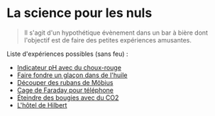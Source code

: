 # La science pour les nuls

> Il s'agit d'un hypothétique évènement dans un bar à bière dont l'objectif est de faire des petites expériences amusantes.

Liste d'expériences possibles (sans feu) :

* [Indicateur pH avec du choux-rouge](experiences/choux_rouge.md)
* [Faire fondre un glaçon dans de l'huile](experiences/glacon_huile.md)
* [Découper des rubans de Möbius](experiences/mobius.md)
* [Cage de Faraday pour téléphone](experiences/faraday.md)
* [Éteindre des bougies avec du CO2](experiences/bougie_co2.md)
* [L'hôtel de Hilbert](experiences/hilbert.md)

